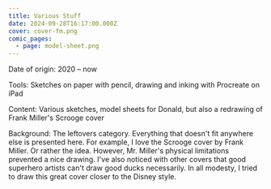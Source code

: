 ```yaml
---
title: Various Stuff
date: 2024-09-28T16:17:00.000Z
cover: cover-fm.png
comic_pages:
  - page: model-sheet.png
---
```



Date of origin: 2020 – now

Tools: Sketches on paper with pencil, drawing and inking with Procreate on iPad

Content: Various sketches, model sheets for Donald, but also a redrawing of Frank Miller's Scrooge cover

Background: The leftovers category. Everything that doesn't fit anywhere else is presented here. For example, I love the Scrooge cover by Frank Miller. Or rather the idea. However, Mr. Miller's physical limitations prevented a nice drawing. I've also noticed with other covers that good superhero artists can't draw good ducks necessarily. In all modesty, I tried to draw this great cover closer to the Disney style.
